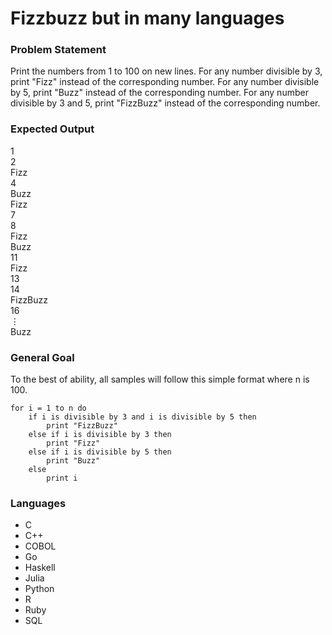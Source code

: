 # Fizzbuzz but in many languages

### Problem Statement
Print the numbers from 1 to 100 on new lines. For any number divisible by 3, print "Fizz" instead of the corresponding number. For any number divisible by 5, print "Buzz" instead of the corresponding number. For any number divisible by 3 and 5, print "FizzBuzz" instead of the corresponding number. 

### Expected Output
1\
2\
Fizz\
4\
Buzz\
Fizz\
7\
8\
Fizz\
Buzz\
11\
Fizz\
13\
14\
FizzBuzz\
16\
⋮\
Buzz

### General Goal
To the best of ability, all samples will follow this simple format where n is 100. 
```
for i = 1 to n do
    if i is divisible by 3 and i is divisible by 5 then
        print "FizzBuzz"
    else if i is divisible by 3 then
        print "Fizz"
    else if i is divisible by 5 then
        print "Buzz"
    else
        print i
```

### Languages
* C
* C++
* COBOL
* Go
* Haskell
* Julia
* Python
* R
* Ruby
* SQL